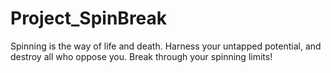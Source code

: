 # Project_SpinBreak
Spinning is the way of life and death. Harness your untapped potential, and destroy all who oppose you. Break through your spinning limits!
